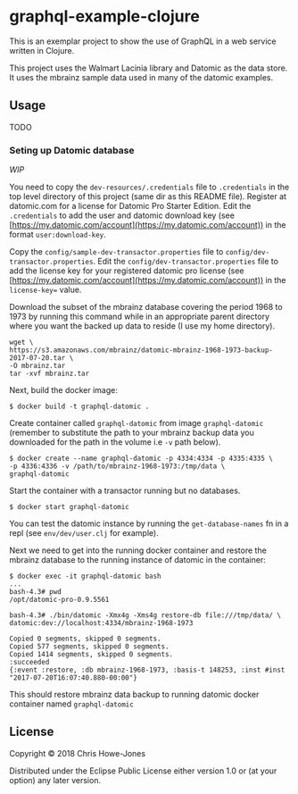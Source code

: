 # graphql-example-clojure

This is an exemplar project to show the use of GraphQL in a web
service written in Clojure.

This project uses the Walmart Lacinia library and Datomic as the data
store. It uses the mbrainz sample data used in many of the datomic examples.

## Usage

TODO

### Seting up Datomic database


_WIP_

You need to copy the `dev-resources/.credentials` file to `.credentials` in
the top level directory of this project (same dir as this README
file).  Register at datomic.com for a license for Datomic Pro Starter
Edition. Edit the `.credentials` to add the user and datomic download
key (see
[https://my.datomic.com/account](https://my.datomic.com/account)) in
the format `user:download-key`.

Copy the `config/sample-dev-transactor.properties` file to
`config/dev-transactor.properties`. Edit the
`config/dev-transactor.properties` file to add the license key for
your registered datomic pro license (see
[https://my.datomic.com/account](https://my.datomic.com/account)) in
the `license-key=` value.

Download the subset of the mbrainz database covering the period 1968 to
1973 by running this command while in an appropriate parent directory
where you want the backed up data to reside (I use my home directory).

    wget \
    https://s3.amazonaws.com/mbrainz/datomic-mbrainz-1968-1973-backup-2017-07-20.tar \
    -O mbrainz.tar
    tar -xvf mbrainz.tar

Next, build the docker image:

    $ docker build -t graphql-datomic .

Create container called `graphql-datomic` from image `graphql-datomic`
(remember to substitute the path to your mbrainz backup data you
downloaded for the path in the volume i.e `-v` path below).

    $ docker create --name graphql-datomic -p 4334:4334 -p 4335:4335 \
    -p 4336:4336 -v /path/to/mbrainz-1968-1973:/tmp/data \
    graphql-datomic

Start the container with a transactor running but no databases.

    $ docker start graphql-datomic

You can test the datomic instance by running the `get-database-names`
fn in a repl (see `env/dev/user.clj` for example).

Next we need to get into the running docker container and restore the
mbrainz database to the running instance of datomic in the container:

    $ docker exec -it graphql-datomic bash
    ...
    bash-4.3# pwd
    /opt/datomic-pro-0.9.5561

    bash-4.3# ./bin/datomic -Xmx4g -Xms4g restore-db file:///tmp/data/ \
    datomic:dev://localhost:4334/mbrainz-1968-1973

    Copied 0 segments, skipped 0 segments.
    Copied 577 segments, skipped 0 segments.
    Copied 1414 segments, skipped 0 segments.
    :succeeded
    {:event :restore, :db mbrainz-1968-1973, :basis-t 148253, :inst #inst "2017-07-20T16:07:40.880-00:00"}


This should restore mbrainz data backup to running datomic docker
container named `graphql-datomic`

## License

Copyright © 2018 Chris Howe-Jones

Distributed under the Eclipse Public License either version 1.0 or (at
your option) any later version.

